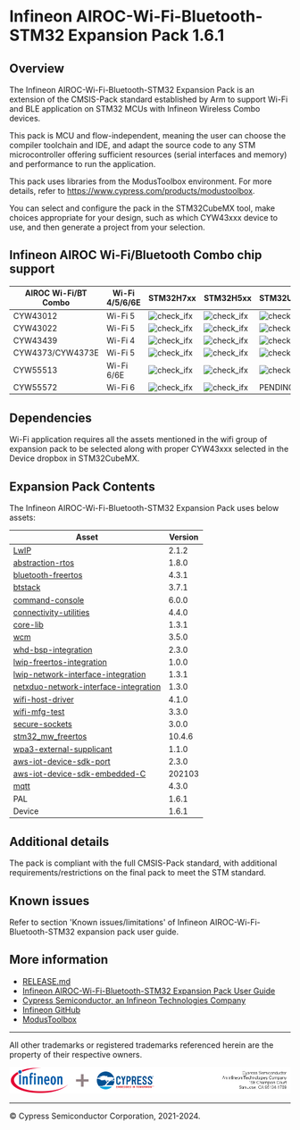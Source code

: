 # Infineon AIROC-Wi-Fi-Bluetooth-STM32 Expansion Pack 1.6.1

## Overview
The Infineon AIROC-Wi-Fi-Bluetooth-STM32 Expansion Pack is an extension of the CMSIS-Pack standard established by Arm
to support Wi-Fi and BLE application on STM32 MCUs with Infineon Wireless Combo devices.

This pack is MCU and flow-independent, meaning the user can choose the compiler toolchain and IDE,
and adapt the source code to any STM microcontroller offering sufficient resources (serial
interfaces and memory) and performance to run the application.

This pack uses libraries from the ModusToolbox environment. For more details, refer to
https://www.cypress.com/products/modustoolbox.

You can select and configure the pack in the STM32CubeMX tool, make choices appropriate for your
design, such as which CYW43xxx device to use, and then generate a project from your selection.

## Infineon AIROC Wi-Fi/Bluetooth Combo chip support
|  AIROC Wi-Fi/BT Combo        | Wi-Fi 4/5/6/6E|  STM32H7xx     | STM32H5xx| STM32U5xx     | STM32L5xx | 
| ---------------------------- | ---------  | ---------------------------- | ---------  | ---------------------------- | ---------  |
| CYW43012                     |  Wi-Fi 5   | <img width="23" alt="check_ifx" src="https://github.com/Infineon/stm32-connectivity/assets/105271488/33108d4b-bd72-4039-a962-d5d0ddb9f7f5">                     | <img width="23" alt="check_ifx" src="https://github.com/Infineon/stm32-connectivity/assets/105271488/33108d4b-bd72-4039-a962-d5d0ddb9f7f5">   | <img width="23" alt="check_ifx" src="https://github.com/Infineon/stm32-connectivity/assets/105271488/33108d4b-bd72-4039-a962-d5d0ddb9f7f5">                     |  <img width="23" alt="check_ifx" src="https://github.com/Infineon/stm32-connectivity/assets/105271488/33108d4b-bd72-4039-a962-d5d0ddb9f7f5">   |
| CYW43022                     |  Wi-Fi 5   | <img width="23" alt="check_ifx" src="https://github.com/Infineon/stm32-connectivity/assets/105271488/33108d4b-bd72-4039-a962-d5d0ddb9f7f5">                     |  <img width="23" alt="check_ifx" src="https://github.com/Infineon/stm32-connectivity/assets/105271488/33108d4b-bd72-4039-a962-d5d0ddb9f7f5">   | <img width="23" alt="check_ifx" src="https://github.com/Infineon/stm32-connectivity/assets/105271488/33108d4b-bd72-4039-a962-d5d0ddb9f7f5">                     |  <img width="23" alt="check_ifx" src="https://github.com/Infineon/stm32-connectivity/assets/105271488/33108d4b-bd72-4039-a962-d5d0ddb9f7f5">  |
| CYW43439                     |  Wi-Fi 4   | <img width="23" alt="check_ifx" src="https://github.com/Infineon/stm32-connectivity/assets/105271488/33108d4b-bd72-4039-a962-d5d0ddb9f7f5">                     |  <img width="23" alt="check_ifx" src="https://github.com/Infineon/stm32-connectivity/assets/105271488/33108d4b-bd72-4039-a962-d5d0ddb9f7f5">   | <img width="23" alt="check_ifx" src="https://github.com/Infineon/stm32-connectivity/assets/105271488/33108d4b-bd72-4039-a962-d5d0ddb9f7f5">                     |  <img width="23" alt="check_ifx" src="https://github.com/Infineon/stm32-connectivity/assets/105271488/33108d4b-bd72-4039-a962-d5d0ddb9f7f5">   |
| CYW4373/CYW4373E             |  Wi-Fi 5   | <img width="23" alt="check_ifx" src="https://github.com/Infineon/stm32-connectivity/assets/105271488/33108d4b-bd72-4039-a962-d5d0ddb9f7f5">                     |  <img width="23" alt="check_ifx" src="https://github.com/Infineon/stm32-connectivity/assets/105271488/33108d4b-bd72-4039-a962-d5d0ddb9f7f5">   | <img width="23" alt="check_ifx" src="https://github.com/Infineon/stm32-connectivity/assets/105271488/33108d4b-bd72-4039-a962-d5d0ddb9f7f5">                     |  <img width="23" alt="check_ifx" src="https://github.com/Infineon/stm32-connectivity/assets/105271488/33108d4b-bd72-4039-a962-d5d0ddb9f7f5">   |
| CYW55513                     |  Wi-Fi 6/6E| <img width="23" alt="check_ifx" src="https://github.com/Infineon/stm32-connectivity/assets/105271488/33108d4b-bd72-4039-a962-d5d0ddb9f7f5">                     |  <img width="23" alt="check_ifx" src="https://github.com/Infineon/stm32-connectivity/assets/105271488/33108d4b-bd72-4039-a962-d5d0ddb9f7f5">   | <img width="23" alt="check_ifx" src="https://github.com/Infineon/stm32-connectivity/assets/105271488/33108d4b-bd72-4039-a962-d5d0ddb9f7f5">                     |  PENDING   |
| CYW55572                     |  Wi-Fi 6   | <img width="23" alt="check_ifx" src="https://github.com/Infineon/stm32-connectivity/assets/105271488/33108d4b-bd72-4039-a962-d5d0ddb9f7f5">                     |  <img width="23" alt="check_ifx" src="https://github.com/Infineon/stm32-connectivity/assets/105271488/33108d4b-bd72-4039-a962-d5d0ddb9f7f5">   | PENDING                     |  PENDING   | 

## Dependencies
Wi-Fi application requires all the assets mentioned in the wifi group of expansion pack to be
selected along with proper CYW43xxx selected in the Device dropbox in STM32CubeMX.

## Expansion Pack Contents
The Infineon AIROC-Wi-Fi-Bluetooth-STM32 Expansion Pack uses below assets:

|  Asset                                                                                                     | Version |
| ---------------------------------------------------------------------------------------------------------- | ------- |
| [LwIP](https://git.savannah.nongnu.org/cgit/lwip.git)                                                      |  2.1.2  |
| [abstraction-rtos](https://github.com/Infineon/abstraction-rtos)                                           |  1.8.0  |
| [bluetooth-freertos](https://github.com/Infineon/btstack-integration)                                      |  4.3.1  |
| [btstack](https://github.com/Infineon/btstack)                                                             |  3.7.1  |
| [command-console](https://github.com/Infineon/command-console)                                             |  6.0.0  |
| [connectivity-utilities](https://github.com/Infineon/connectivity-utilities)                               |  4.4.0  |
| [core-lib](https://github.com/Infineon/core-lib)                                                           |  1.3.1  |
| [wcm](https://github.com/Infineon/wifi-connection-manager)                                                 |  3.5.0  |
| [whd-bsp-integration](https://github.com/Infineon/whd-bsp-integration)                                     |  2.3.0  |
| [lwip-freertos-integration](https://github.com/Infineon/lwip-freertos-integration)                         |  1.0.0  |
| [lwip-network-interface-integration](https://github.com/Infineon/lwip-network-interface-integration)       |  1.3.1  |
| [netxduo-network-interface-integration](https://github.com/Infineon/netxduo-network-interface-integration) |  1.3.0  |
| [wifi-host-driver](https://github.com/Infineon/wifi-host-driver)                                           |  4.1.0  |
| [wifi-mfg-test](https://github.com/Infineon/wifi-mfg-test)                                                 |  3.3.0  |
| [secure-sockets](https://github.com/Infineon/secure-sockets)                                               |  3.0.0  |
| [stm32_mw_freertos](https://github.com/STMicroelectronics/stm32_mw_freertos)                               | 10.4.6  |
| [wpa3-external-supplicant](https://github.com/Infineon/wpa3-external-supplicant)                           |  1.1.0  |
| [aws-iot-device-sdk-port](https://github.com/Infineon/aws-iot-device-sdk-port)                             |  2.3.0  |
| [aws-iot-device-sdk-embedded-C](https://github.com/aws/aws-iot-device-sdk-embedded-C)                      | 202103  |
| [mqtt](https://github.com/Infineon/mqtt)                                                                   |  4.3.0  |
| PAL                                                                                                        |  1.6.1  |
| Device                                                                                                     |  1.6.1  |

## Additional details
The pack is compliant with the full CMSIS-Pack standard, with additional requirements/restrictions
on the final pack to meet the STM standard.

## Known issues
Refer to section 'Known issues/limitations' of Infineon AIROC-Wi-Fi-Bluetooth-STM32 expansion pack user guide.


## More information
* [RELEASE.md](./RELEASE.md)
* [Infineon AIROC-Wi-Fi-Bluetooth-STM32 Expansion Pack User Guide](./Documentation/InfineonAIROC-Wi-Fi-Bluetooth-STM32ExpansionPack_UserGuide.pdf)
* [Cypress Semiconductor, an Infineon Technologies Company](http://www.infineon.com)
* [Infineon GitHub](https://github.com/Infineon/)
* [ModusToolbox](https://www.infineon.com/cms/en/design-support/tools/sdk/modustoolbox-software/)

------

All other trademarks or registered trademarks referenced herein are the property of their respective
owners.

![Banner](Documentation/ifx-cy-banner.png)

-------------------------------------------------------------------------------

© Cypress Semiconductor Corporation, 2021-2024.
